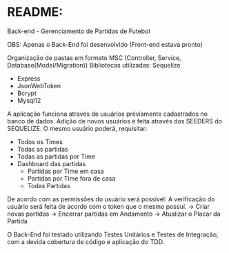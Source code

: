 # README:
Back-end - Gerenciamento de Partidas de Futebol

OBS: Apenas o Back-End foi desenvolvido (Front-end estava pronto)

Organização de pastas em formato MSC (Controller, Service, Database(Model/Migration))
Bibliotecas utilizadas:
 Sequelize
* Express
* JsonWebToken
* Bcrypt
* Mysql12

A aplicação funciona através de usuários préviamente cadastrados no banco de dados.
Adição de novos usuários é feita através dos SEEDERS do SEQUELIZE.
O mesmo usuário poderá, requisitar:
* Todos os Times
* Todas as partidas
* Todas as partidas por Time
* Dashboard das partidas
  * Partidas por Time em casa
  * Partidas por Time fora de casa
  * Todas Partidas

De acordo com as permissões do usuário será possível:
A verificação do usuário será feita de acordo com o token que o mesmo possuí.
-> Criar novas partidas
-> Encerrar partidas em Andamento
-> Atualizar o Placar da Partida

O Back-End foi testado utilizando Testes Unitários e Testes de Integração, com a devida cobertura de código e aplicação do TDD.
